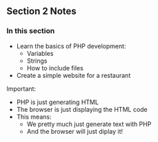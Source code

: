 ## Section 2 Notes

### In this section
- Learn the basics of PHP development:
    - Variables
    - Strings
    - How to include files
- Create a simple website for a restaurant

Important:
- PHP is just generating HTML
- The browser is just displaying the HTML code
- This means:
    - We pretty much just generate text with PHP
    - And the browser will just diplay it!